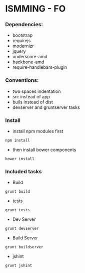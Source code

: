 ISMMING - FO
=====================

### Dependencies:

* bootstrap
* requirejs
* modernizr
* jquery
* underscore-amd
* backbone-amd
* require-handlebars-plugin

### Conventions:

* two spaces indentation
* src instead of app
* buils instead of dist
* devserver and gruntserver tasks

### Install

* install npm modules first
```
npm install
```

* then install bower components
```
bower install
```

### Included tasks

* Build
```
grunt build
```

* tests
```
grunt tests
```

* Dev Server
```
grunt devserver
```

* Build Server
```
grunt buildserver
```

* jshint
```
grunt jshint
```

